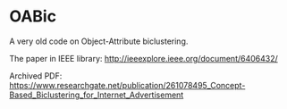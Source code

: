 # OABic

A very old code on Object-Attribute biclustering. 

The paper in IEEE library: http://ieeexplore.ieee.org/document/6406432/

Archived PDF: https://www.researchgate.net/publication/261078495_Concept-Based_Biclustering_for_Internet_Advertisement

